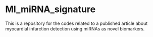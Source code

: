 # MI_miRNA_signature
This is a repository for the codes related to a published article about myocardial infarction detection using miRNAs as novel biomarkers.
